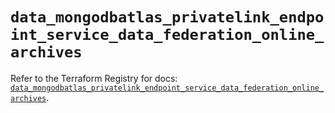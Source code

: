 # `data_mongodbatlas_privatelink_endpoint_service_data_federation_online_archives`

Refer to the Terraform Registry for docs: [`data_mongodbatlas_privatelink_endpoint_service_data_federation_online_archives`](https://registry.terraform.io/providers/mongodb/mongodbatlas/1.24.0/docs/data-sources/privatelink_endpoint_service_data_federation_online_archives).
